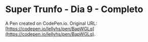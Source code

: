 # Super Trunfo - Dia 9 - Completo

A Pen created on CodePen.io. Original URL: [https://codepen.io/lellyhs/pen/BapWGLq](https://codepen.io/lellyhs/pen/BapWGLq).


